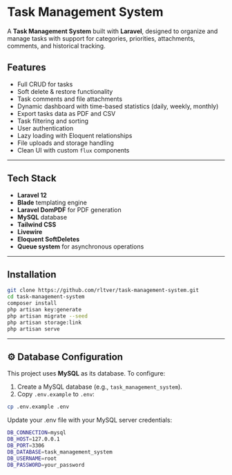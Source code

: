 # Task Management System

A **Task Management System** built with **Laravel**, designed to organize and manage tasks with support for categories, priorities, attachments, comments, and historical tracking.

## Features

- Full CRUD for tasks
- Soft delete & restore functionality
- Task comments and file attachments
- Dynamic dashboard with time-based statistics (daily, weekly, monthly)
- Export tasks data as PDF and CSV
- Task filtering and sorting
- User authentication
- Lazy loading with Eloquent relationships
- File uploads and storage handling
- Clean UI with custom `flux` components

---

## Tech Stack

- **Laravel 12**
- **Blade** templating engine
- **Laravel DomPDF** for PDF generation
- **MySQL** database
- **Tailwind CSS**
- **Livewire**
- **Eloquent SoftDeletes**
- **Queue system** for asynchronous operations

---
## Installation

```bash
git clone https://github.com/rltver/task-management-system.git
cd task-management-system
composer install
php artisan key:generate
php artisan migrate --seed
php artisan storage:link
php artisan serve
```
---
## ⚙️ Database Configuration

This project uses **MySQL** as its database. To configure:

1. Create a MySQL database (e.g., `task_management_system`).
2. Copy `.env.example` to `.env`:

```bash
cp .env.example .env
```
Update your .env file with your MySQL server credentials:
```bash
DB_CONNECTION=mysql
DB_HOST=127.0.0.1
DB_PORT=3306
DB_DATABASE=task_management_system
DB_USERNAME=root
DB_PASSWORD=your_password
```
